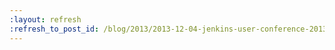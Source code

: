 ```yaml
---
:layout: refresh
:refresh_to_post_id: /blog/2013/2013-12-04-jenkins-user-conference-2013-palo-alto-wrap-up
---
```

